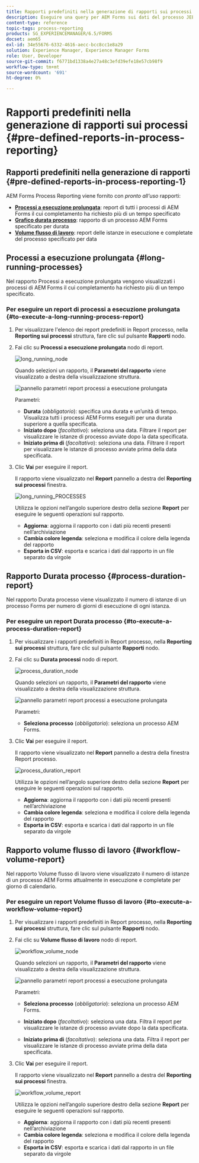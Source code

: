 ```yaml
---
title: Rapporti predefiniti nella generazione di rapporti sui processi
description: Eseguire una query per AEM Forms sui dati del processo JEE per creare rapporti su processi con tempi di esecuzione lunghi, durata del processo e volume del flusso di lavoro
content-type: reference
topic-tags: process-reporting
products: SG_EXPERIENCEMANAGER/6.5/FORMS
docset: aem65
exl-id: 34e55676-6332-4616-aecc-bcc8cc1e8a29
solution: Experience Manager, Experience Manager Forms
role: User, Developer
source-git-commit: f6771bd1338a4e27a48c3efd39efe18e57cb98f9
workflow-type: tm+mt
source-wordcount: '691'
ht-degree: 0%

---
```


# Rapporti predefiniti nella generazione di rapporti sui processi {#pre-defined-reports-in-process-reporting}

## Rapporti predefiniti nella generazione di rapporti {#pre-defined-reports-in-process-reporting-1}

AEM Forms Process Reporting viene fornito con *pronto all’uso* rapporti:

* **[Processi a esecuzione prolungata](#long-running-processes)**: report di tutti i processi di AEM Forms il cui completamento ha richiesto più di un tempo specificato
* **[Grafico durata processo](#process-duration-report)**: rapporto di un processo AEM Forms specificato per durata
* **[Volume flusso di lavoro](#workflow-volume-report)**: report delle istanze in esecuzione e completate del processo specificato per data

## Processi a esecuzione prolungata {#long-running-processes}

Nel rapporto Processi a esecuzione prolungata vengono visualizzati i processi di AEM Forms il cui completamento ha richiesto più di un tempo specificato.

### Per eseguire un report di processi a esecuzione prolungata {#to-execute-a-long-running-process-report}

1. Per visualizzare l&#39;elenco dei report predefiniti in Report processo, nella **Reporting sui processi** struttura, fare clic sul pulsante **Rapporti** nodo.
1. Fai clic su **Processi a esecuzione prolungata** nodo di report.

   ![long_running_node](assets/long_running_node.png)

   Quando selezioni un rapporto, il **Parametri del rapporto** viene visualizzato a destra della visualizzazione struttura.

   ![pannello parametri report processi a esecuzione prolungata](assets/report_parameters_panel.png)

   Parametri:

   * **Durata** (*obbligatorio*): specifica una durata e un’unità di tempo. Visualizza tutti i processi AEM Forms eseguiti per una durata superiore a quella specificata.
   * **Iniziato dopo** (*facoltativo*): seleziona una data. Filtrare il report per visualizzare le istanze di processo avviate dopo la data specificata.
   * **Iniziato prima di** (*facoltativo*): seleziona una data. Filtrare il report per visualizzare le istanze di processo avviate prima della data specificata.

1. Clic **Vai** per eseguire il report.

   Il rapporto viene visualizzato nel **Report** pannello a destra del **Reporting sui processi** finestra.

   ![long_running_PROCESSES](assets/long_running_processes.png)

   Utilizza le opzioni nell’angolo superiore destro della sezione **Report** per eseguire le seguenti operazioni sul rapporto.

   * **Aggiorna**: aggiorna il rapporto con i dati più recenti presenti nell’archiviazione
   * **Cambia colore legenda**: seleziona e modifica il colore della legenda del rapporto
   * **Esporta in CSV**: esporta e scarica i dati dal rapporto in un file separato da virgole

## Rapporto Durata processo  {#process-duration-report}

Nel rapporto Durata processo viene visualizzato il numero di istanze di un processo Forms per numero di giorni di esecuzione di ogni istanza.

### Per eseguire un report Durata processo {#to-execute-a-process-duration-report}

1. Per visualizzare i rapporti predefiniti in Report processo, nella **Reporting sui processi** struttura, fare clic sul pulsante **Rapporti** nodo.
1. Fai clic su **Durata processi** nodo di report.

   ![process_duration_node](assets/process_duration_node.png)

   Quando selezioni un rapporto, il **Parametri del rapporto** viene visualizzato a destra della visualizzazione struttura.

   ![pannello parametri report processi a esecuzione prolungata](assets/process_duration_params.png)

   Parametri:

   * **Seleziona processo** (*obbligatorio*): seleziona un processo AEM Forms.

1. Clic **Vai** per eseguire il report.

   Il rapporto viene visualizzato nel **Report** pannello a destra della finestra Report processo.

   ![process_duration_report](assets/process_duration_report.png)

   Utilizza le opzioni nell’angolo superiore destro della sezione **Report** per eseguire le seguenti operazioni sul rapporto.

   * **Aggiorna**: aggiorna il rapporto con i dati più recenti presenti nell’archiviazione
   * **Cambia colore legenda**: seleziona e modifica il colore della legenda del rapporto
   * **Esporta in CSV**: esporta e scarica i dati dal rapporto in un file separato da virgole

## Rapporto volume flusso di lavoro {#workflow-volume-report}

Nel rapporto Volume flusso di lavoro viene visualizzato il numero di istanze di un processo AEM Forms attualmente in esecuzione e completate per giorno di calendario.

### Per eseguire un report Volume flusso di lavoro {#to-execute-a-workflow-volume-report}

1. Per visualizzare i rapporti predefiniti in Report processo, nella **Reporting sui processi** struttura, fare clic sul pulsante **Rapporti** nodo.
1. Fai clic su **Volume flusso di lavoro** nodo di report.

   ![workflow_volume_node](assets/workflow_volume_node.png)

   Quando selezioni un rapporto, il **Parametri del rapporto** viene visualizzato a destra della visualizzazione struttura.

   ![pannello parametri report processi a esecuzione prolungata](assets/workflow_volume_params.png)

   Parametri:

   * **Seleziona processo** (*obbligatorio*): seleziona un processo AEM Forms.

   * **Iniziato dopo** (*facoltativo*): seleziona una data. Filtra il report per visualizzare le istanze di processo avviate dopo la data specificata.

   * **Iniziato prima di** (*facoltativo*): seleziona una data. Filtra il report per visualizzare le istanze di processo avviate prima della data specificata.

1. Clic **Vai** per eseguire il report.

   Il rapporto viene visualizzato nel **Report** pannello a destra del **Reporting sui processi** finestra.

   ![workflow_volume_report](assets/workflow_volume_report.png)

   Utilizza le opzioni nell’angolo superiore destro della sezione **Report** per eseguire le seguenti operazioni sul rapporto.

   * **Aggiorna**: aggiorna il rapporto con i dati più recenti presenti nell’archiviazione
   * **Cambia colore legenda**: seleziona e modifica il colore della legenda del rapporto
   * **Esporta in CSV**: esporta e scarica i dati dal rapporto in un file separato da virgole
